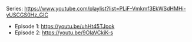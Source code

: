 Series: https://www.youtube.com/playlist?list=PLiF-Vmkmf3EkWSdHMHi-yUSCGS0Hz_GIC

- Episode 1: https://youtu.be/uhHt45TJpok
- Episode 2: https://youtu.be/9OIaVCkiK-s


